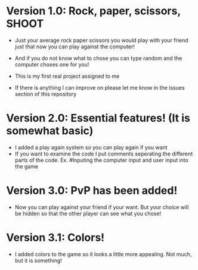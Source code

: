 # Version 1.0: Rock, paper, scissors, SHOOT
- Just your average rock paper scissors you would play with your friend just that now you can play against the computer!
- And if you do not know what to chose you can type random and the computer choses one for you!

- This is my first real project assigned to me
- If there is anything I can improve on please let me know in the issues section of this repository

# Version 2.0: Essential features! (It is somewhat basic)
- I added a play again system so you can play again if you want
- If you want to examine the code I put comments seperating the different parts of the code. Ex.  #Inputing the computer input and user input into the game

# Version 3.0: PvP has been added!
- Now you can play against your friend if your want. But your choice will be hidden so that the other player can see what you chose!

# Version 3.1: Colors!
- I added colors to the game so it looks a little more appealing. Not much, but it is something!
